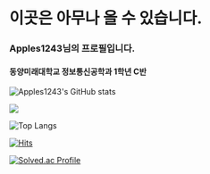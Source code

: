 # 이곳은 아무나 올 수 있습니다.
### Apples1243님의 프로필입니다.
#### 동양미래대학교 정보통신공학과 1학년 C반
![Apples1243's GitHub stats](https://github-readme-stats.vercel.app/api?username=Apples1243&show_icons=true&theme=radical)


<img src="https://img.shields.io/badge/Python-3776AB?style=social&logo=TypeScript&logoColor=black">



![Top Langs](https://github-readme-stats.vercel.app/api/top-langs/?username=Apples1243&layout=compact&theme=dark)





[![Hits](https://hits.seeyoufarm.com/api/count/incr/badge.svg?url=https%3A%2F%2Fgithub.com%2FApples1243%2F&count_bg=%2379C83D&title_bg=%23555555&icon=&icon_color=%23E7E7E7&title=hits&edge_flat=false)](https://hits.seeyoufarm.com)




[![Solved.ac Profile](http://mazassumnida.wtf/api/generate_badge?boj=Apples1243)](https://solved.ac/Apples1243)
